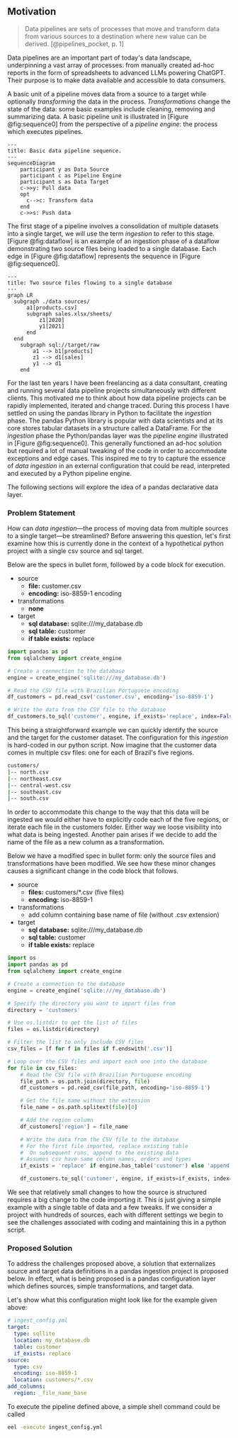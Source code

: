 ## Motivation

> Data pipelines are sets of processes that move and transform data from various sources to a destination where new value can be derived. [@pipelines_pocket, p. 1]

Data pipelines are an important part of today's data landscape, underpinning a vast array of processes: from manually created ad-hoc reports in the form of spreadsheets to advanced LLMs powering ChatGPT. Their purpose is to make data available and accessible to data consumers.

A basic unit of a pipeline moves data from a source to a target while optionally _transforming_ the data in the process. _Transformations_ change the state of the data: some basic examples include cleaning, removing and summarizing data. A basic pipeline unit is illustrated in [Figure @fig:sequence0] from the perspective of a _pipeline engine_: the process which executes pipelines.

```{.mermaid loc=img format=svg theme=neutral caption=sequence0}
---
title: Basic data pipeline sequence.
---
sequenceDiagram
    participant y as Data Source
    participant c as Pipeline Engine
    participant s as Data Target
    c->>y: Pull data
    opt
      c-->c: Transform data
    end
    c->>s: Push data
```

The first stage of a pipeline involves a consolidation of multiple datasets into a single target, we will use the term _ingestion_ to refer to this stage. [Figure @fig:dataflow] is an example of an ingestion phase of a dataflow demonstrating two source files being loaded to a single database. Each edge in [Figure @fig:dataflow] represents the sequence in [Figure @fig:sequence0].

```{.mermaid loc=img format=svg theme=neutral caption=dataflow}
---
title: Two source files flowing to a single database
---
graph LR
  subgraph ./data sources/
      a1[products.csv]
      subgraph sales.xlsx/sheets/
          z1[2020]
          y1[2021]
      end
  end
    subgraph sql://target/raw
        a1 --> b1[products]
        z1 --> d1[sales]
        y1 --> d1
    end
```

For the last ten years I have been freelancing as a data consultant, creating and running several data pipeline projects simultaneously with different clients. This motivated me to think about how data pipeline projects can be rapidly implemented, iterated and change traced. During this process I have settled on using the pandas library in Python to facilitate the _ingestion_ phase. The pandas Python library is popular with data scientists and at its core stores tabular datasets in a structure called a DataFrame. For the _ingestion_ phase the Python/pandas layer was the _pipeline engine_ illustrated in [Figure @fig:sequence0]. This generally functioned an ad-hoc solution but required a lot of manual tweaking of the code in order to accommodate exceptions and edge cases. This inspired me to try to capture the essence of _data ingestion_ in an external configuration that could be read, interpreted and executed by a Python pipeline engine.

The following sections will explore the idea of a pandas declarative data layer.

### Problem Statement

How can _data ingestion_&mdash;the process of moving data from multiple sources to a single target&mdash;be streamlined? Before answering this question, let's first examine how this is currently done in the context of a hypothetical python project with a single csv source and sql target.

Below are the specs in bullet form, followed by a code block for execution.

- source
  - **file:** customer.csv
  - **encoding:** iso-8859-1 encoding
- transformations
  - **none**
- target
  - **sql database:** sqlite:///my_database.db
  - **sql table:** customer
  - **if table exists:** replace

```python
import pandas as pd
from sqlalchemy import create_engine

# Create a connection to the database
engine = create_engine('sqlite:///my_database.db')

# Read the CSV file with Brazilian Portuguese encoding
df_customers = pd.read_csv('customer.csv', encoding='iso-8859-1')

# Write the data from the CSV file to the database
df_customers.to_sql('customer', engine, if_exists='replace', index=False)
```

This being a straightforward example we can quickly identify the source and the target for the customer dataset. The configuration for this _ingestion_ is hard-coded in our python script. Now imagine that the customer data comes in multiple csv files: one for each of Brazil's five regions.

```bash
customers/
|-- north.csv
|-- northeast.csv
|-- central-west.csv
|-- southeast.csv
|-- south.csv
```

In order to accommodate this change to the way that this data will be ingested we would either have to explicitly code each of the five regions, or iterate each file in the customers folder. Either way we loose visibility into what data is being ingested. Another pain arises if we decide to add the name of the file as a new column as a transformation.

Below we have a modified spec in bullet form: only the source files and transformations have been modified. We see how these minor changes causes a significant change in the code block that follows.

- source
  - **files:** customers/\*.csv (five files)
  - **encoding:** iso-8859-1
- transformations
  - add column containing base name of file (without .csv extension)
- target
  - **sql database:** sqlite:///my_database.db
  - **sql table:** customer
  - **if table exists:** replace

```python
import os
import pandas as pd
from sqlalchemy import create_engine

# Create a connection to the database
engine = create_engine('sqlite:///my_database.db')

# Specify the directory you want to import files from
directory = 'customers'

# Use os.listdir to get the list of files
files = os.listdir(directory)

# Filter the list to only include CSV files
csv_files = [f for f in files if f.endswith('.csv')]

# Loop over the CSV files and import each one into the database
for file in csv_files:
    # Read the CSV file with Brazilian Portuguese encoding
    file_path = os.path.join(directory, file)
    df_customers = pd.read_csv(file_path, encoding='iso-8859-1')

    # Get the file name without the extension
    file_name = os.path.splitext(file)[0]

    # Add the region column
    df_customers['region'] = file_name

    # Write the data from the CSV file to the database
    # For the first file imported, replace existing table
    #  On subsequent runs, append to the existing data
    # Assumes csv have same column names, orders and types
    if_exists = 'replace' if engine.has_table('customer') else 'append'

    df_customers.to_sql('customer', engine, if_exists=if_exists, index=False)
```

We see that relatively small changes to how the source is structured requires a big change to the code importing it. This is just giving a simple example with a single table of data and a few tweaks. If we consider a project with hundreds of sources, each with different settings we begin to see the challenges associated with coding and maintaining this in a python script.

<!-- This is problematic because the imperative logic for how the data is imported is scattered in code and can be difficult to maintain and change.

The initial inspiration for this project was born out of a having an easy way to use multiple files stored in a single directory as a source for a data pipeline.

- there lacks a standard way to quickly move multiple sources into a single destination, allowing for sensible defaults but allowing changes easily. -->

### Proposed Solution

To address the challenges proposed above, a solution that externalizes source and target data definitions in a pandas ingestion project is proposed below. In effect, what is being proposed is a pandas configuration layer which defines sources, simple transformations, and target data.

Let's show what this configuration might look like for the example given above:

```yaml
# ingest_config.yml
target:
  type: sqllite
  location: my_database.db
  table: customer
  if_exists: replace
source:
  type: csv
  encoding: iso-8859-1
  location: customers/*.csv
add_columns:
  region: _file_name_base
```

To execute the pipeline defined above, a simple shell command could be called

```bash
eel -execute ingest_config.yml
```

<!-- 1. Friendly and intuitive: should be easy for a user to get started without the requirement of setting up configuration files manually. This means that sensible defaults are taken from data introspection and type inference. Defaults can optionally be written to a configuration project where they can be modified if/when necessary.
2. Readable plain text configuration: All configuration in logical folder structure and with one or more plain text configuration files defining sources, transformations and target. -->
